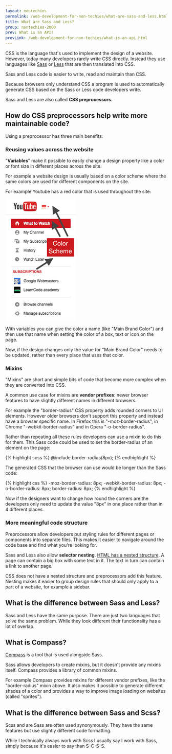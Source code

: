 ```yaml
---
layout: nontechies
permalink: /web-development-for-non-techies/what-are-sass-and-less.html
title: What are Sass and Less?
group: nontechies-2000
prev: What is an API?
prevLink: /web-development-for-non-techies/what-is-an-api.html
---
```


CSS is the language that's used to implement the design of a website. However, today many developers rarely write CSS directly. Instead they use languages like [Sass](http://sass-lang.com/) or [Less](http://lesscss.org/) that are then translated into CSS.

Sass and Less code is easier to write, read and maintain than CSS.

Because browsers only understand CSS a program is used to automatically generate CSS based on the Sass or Less code developers write.

Sass and Less are also called **CSS preprocessors**.

## How do CSS preprocessors help write more maintainable code?

Using a preprocessor has three main benefits:

### Reusing values across the website

"**Variables**" make it possible to easily change a design property like a color or font size in different places across the site.

For example a website design is usually based on a color scheme where the same colors are used for different components on the site.

For example Youtube has a red color that is used throughout the site:

![Youtube Color Scheme](/img/non-techies/color-scheme.png)

With variables you can give the color a name (like "Main Brand Color") and then use that name when setting the color of a box, text or icon on the page.

Now, if the design changes only the value for "Main Brand Color" needs to be updated, rather than every place that uses that color.

### Mixins

"Mixins" are short and simple bits of code that become more complex when they are converted into CSS.

A common use case for mixins are **vendor prefixes**: newer browser features to have slightly different names in different browsers.

For example the "border-radius" CSS property adds rounded corners to UI elements. However older browsers don't support this property and instead have a browser specific name. In Firefox this is "-moz-border-radius", in Chrome "-webkit-border-radius" and in Opera "-o-border-radius".

Rather than repeating all these rules developers can use a mixin to do this for them. This Sass code could be used to set the border-radius of an element on the page:

{% highlight scss %}
    @include border-radius(8px);
{% endhighlight %}

The generated CSS that the browser can use would be longer than the Sass code:

{% highlight css %}
-moz-border-radius: 8px;
-webkit-border-radius: 8px;
-o-border-radius: 8px;
border-radius: 8px;
{% endhighlight %}

Now if the designers want to change how round the corners are the developers only need to update the value "8px" in one place rather than in 4 different places.

### More meaningful code structure

Preprocessors allow developers put styling rules for different pages or components into separate files. This makes it easier to navigate around the code base and find what you're looking for.

Sass and Less also allow **selector nesting**. [HTML has a nested structure](/web-development-for-non-techies/what-are-html-and-css.html). A page can contain a big box with some text in it. The text in turn can contain a link to another page.

CSS does not have a nested structure and preprocessors add this feature. Nesting makes it easier to group design rules that should only apply to a part of a website, for example a sidebar.

## What is the difference between Sass and Less?

Sass and Less have the same purpose. There are just two languages that solve the same problem. While they look different their functionality has a lot of overlap.

## What is Compass?

[Compass](http://compass-style.org/) is a tool that is used alongside Sass.

Sass allows developers to create mixins, but it doesn't provide any mixins itself. Compass provides a library of common mixins.

For example Compass provides mixins for different vendor prefixes, like the "border-radius" mixin above. It also makes it possible to generate different shades of a color and provides a way to improve image loading on websites (called "sprites").

## What is the difference between Sass and Scss?

Scss and are Sass are often used synonymously. They have the same features but use slightly different code formatting.

While I technically always work with Scss I usually say I work with Sass, simply because it's easier to say than S-C-S-S.



